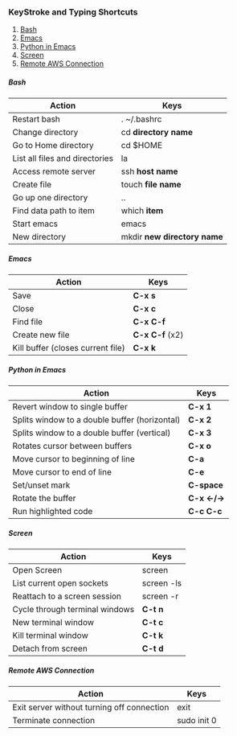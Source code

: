 
### KeyStroke and Typing Shortcuts

1. [Bash](#bash)
2. [Emacs](#emacs)
3. [Python in Emacs](#python)
4. [Screen](#screen)
5. [Remote AWS Connection](#aws)


##### Bash <a id='bash'></a>

Action | Keys
-------|-----
Restart bash | . ~/.bashrc
Change directory | cd **directory name**
Go to Home directory | cd $HOME
List all files and directories | la
Access remote server | ssh **host name**
Create file | touch **file name**
Go up one directory | ..
Find data path to item | which **item**
Start emacs | emacs
New directory | mkdir **new directory name**


##### Emacs <a id='emacs'></a>

Action | Keys
-------|------
Save | **C-x s**
Close | **C-x c**
Find file | **C-x C-f**
Create new file | **C-x C-f** (x2)
Kill buffer (closes current file) | **C-x k**
  

##### Python in Emacs <a id='python'></a>

Action | Keys
-------|-----
Revert window to single buffer | **C-x 1**
Splits window to a double buffer (horizontal) | **C-x 2**
Splits window to a double buffer (vertical) | **C-x 3**
Rotates cursor between buffers | **C-x o**
Move cursor to beginning of line | **C-a**
Move cursor to end of line | **C-e**
Set/unset mark | **C-space**
Rotate the buffer | **C-x <-/->** 
Run highlighted code | **C-c C-c**


##### Screen <a id='screen'></a>

Action | Keys
-------|-----
Open Screen | screen
List current open sockets | screen -ls
Reattach to a screen session | screen -r
Cycle through terminal windows | **C-t n**
New terminal window | **C-t c**
Kill terminal window | **C-t k**
Detach from screen | **C-t d**


##### Remote AWS Connection <a id='aws'></a>

Action | Keys 
-------|------
Exit server without turning off connection | exit
Terminate connection | sudo init 0
